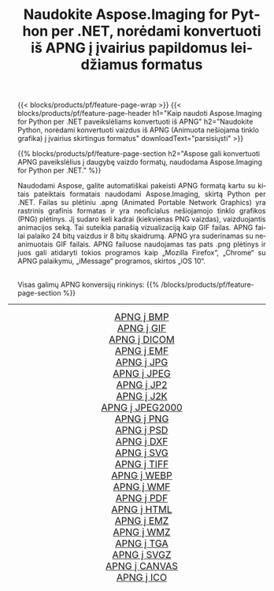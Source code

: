﻿---
title: Naudokite Aspose.Imaging for Python per .NET, norėdami konvertuoti iš APNG į įvairius papildomus leidžiamus formatus 
weight: 3920
url: /lt/python-net/conversion/from/apng/ 
lang: lt
langdirlevel: 2
locales: zh-hans,ja,it,ru,de,es,fr,nl,id,lt,pl,pt,vi,tr,ko,zh-hant,ar,hi,th,sv,cs,uk,he
description: Galite greitai transformuoti iš APNG(Animuota nešiojama tinklo grafika) į įvairius formatus naudodami Aspose.Imaging for Python per .NET.
---

{{< blocks/products/pf/feature-page-wrap >}}
{{< blocks/products/pf/feature-page-header h1="Kaip naudoti Aspose.Imaging for Python per .NET paveikslėliams konvertuoti iš APNG" h2="Naudokite Python, norėdami konvertuoti vaizdus iš APNG (Animuota nešiojama tinklo grafika) į įvairius skirtingus formatus" downloadText="parsisiųsti" >}}


{{% blocks/products/pf/feature-page-section  h2="Aspose gali konvertuoti APNG paveikslėlius į daugybę vaizdo formatų, naudodama Aspose.Imaging for Python per .NET." %}}
<p align=justify>Naudodami Aspose, galite automatiškai pakeisti APNG formatą kartu su kitais pateiktais formatais naudodami Aspose.Imaging, skirtą Python per .NET. Failas su plėtiniu .apng (Animated Portable Network Graphics) yra rastrinis grafinis formatas ir yra neoficialus nešiojamojo tinklo grafikos (PNG) plėtinys. Jį sudaro keli kadrai (kiekvienas PNG vaizdas), vaizduojantis animacijos seką. Tai suteikia panašią vizualizaciją kaip GIF failas. APNG failai palaiko 24 bitų vaizdus ir 8 bitų skaidrumą. APNG yra suderinamas su neanimuotais GIF failais. APNG failuose naudojamas tas pats .png plėtinys ir juos gali atidaryti tokios programos kaip „Mozilla Firefox“, „Chrome“ su APNG palaikymu, „iMessage“ programos, skirtos „iOS 10“.</p>
<br/>
Visas galimų APNG konversijų rinkinys:
{{% /blocks/products/pf/feature-page-section %}}
<div class="container-fluid productfamilypage bg-gray">
    <div class="convertypes bg-gray agp-content section">
        <div class="container">
		<hr style="margin-left:-20px;"/>
		<div class="row other-converters" style="gap: 10px;font-size: 19px;text-align:center;">
		    <div class='col-md-2 other-converter remove-lp remove-rp'><a href="/imaging/lt/python-net/conversion/apng-to-bmp/" style="padding:15px;">APNG į BMP</a></div><div class='col-md-2 other-converter remove-lp remove-rp'><a href="/imaging/lt/python-net/conversion/apng-to-gif/" style="padding:15px;">APNG į GIF</a></div><div class='col-md-2 other-converter remove-lp remove-rp'><a href="/imaging/lt/python-net/conversion/apng-to-dicom/" style="padding:15px;">APNG į DICOM</a></div><div class='col-md-2 other-converter remove-lp remove-rp'><a href="/imaging/lt/python-net/conversion/apng-to-emf/" style="padding:15px;">APNG į EMF</a></div><div class='col-md-2 other-converter remove-lp remove-rp'><a href="/imaging/lt/python-net/conversion/apng-to-jpg/" style="padding:15px;">APNG į JPG</a></div><div class='col-md-2 other-converter remove-lp remove-rp'><a href="/imaging/lt/python-net/conversion/apng-to-jpeg/" style="padding:15px;">APNG į JPEG</a></div><div class='col-md-2 other-converter remove-lp remove-rp'><a href="/imaging/lt/python-net/conversion/apng-to-jp2/" style="padding:15px;">APNG į JP2</a></div><div class='col-md-2 other-converter remove-lp remove-rp'><a href="/imaging/lt/python-net/conversion/apng-to-j2k/" style="padding:15px;">APNG į J2K</a></div><div class='col-md-2 other-converter remove-lp remove-rp'><a href="/imaging/lt/python-net/conversion/apng-to-jpeg2000/" style="padding:15px;">APNG į JPEG2000</a></div><div class='col-md-2 other-converter remove-lp remove-rp'><a href="/imaging/lt/python-net/conversion/apng-to-png/" style="padding:15px;">APNG į PNG</a></div><div class='col-md-2 other-converter remove-lp remove-rp'><a href="/imaging/lt/python-net/conversion/apng-to-psd/" style="padding:15px;">APNG į PSD</a></div><div class='col-md-2 other-converter remove-lp remove-rp'><a href="/imaging/lt/python-net/conversion/apng-to-dxf/" style="padding:15px;">APNG į DXF</a></div><div class='col-md-2 other-converter remove-lp remove-rp'><a href="/imaging/lt/python-net/conversion/apng-to-svg/" style="padding:15px;">APNG į SVG</a></div><div class='col-md-2 other-converter remove-lp remove-rp'><a href="/imaging/lt/python-net/conversion/apng-to-tiff/" style="padding:15px;">APNG į TIFF</a></div><div class='col-md-2 other-converter remove-lp remove-rp'><a href="/imaging/lt/python-net/conversion/apng-to-webp/" style="padding:15px;">APNG į WEBP</a></div><div class='col-md-2 other-converter remove-lp remove-rp'><a href="/imaging/lt/python-net/conversion/apng-to-wmf/" style="padding:15px;">APNG į WMF</a></div><div class='col-md-2 other-converter remove-lp remove-rp'><a href="/imaging/lt/python-net/conversion/apng-to-pdf/" style="padding:15px;">APNG į PDF</a></div><div class='col-md-2 other-converter remove-lp remove-rp'><a href="/imaging/lt/python-net/conversion/apng-to-html/" style="padding:15px;">APNG į HTML</a></div><div class='col-md-2 other-converter remove-lp remove-rp'><a href="/imaging/lt/python-net/conversion/apng-to-emz/" style="padding:15px;">APNG į EMZ</a></div><div class='col-md-2 other-converter remove-lp remove-rp'><a href="/imaging/lt/python-net/conversion/apng-to-wmz/" style="padding:15px;">APNG į WMZ</a></div><div class='col-md-2 other-converter remove-lp remove-rp'><a href="/imaging/lt/python-net/conversion/apng-to-tga/" style="padding:15px;">APNG į TGA</a></div><div class='col-md-2 other-converter remove-lp remove-rp'><a href="/imaging/lt/python-net/conversion/apng-to-svgz/" style="padding:15px;">APNG į SVGZ</a></div><div class='col-md-2 other-converter remove-lp remove-rp'><a href="/imaging/lt/python-net/conversion/apng-to-canvas/" style="padding:15px;">APNG į CANVAS</a></div><div class='col-md-2 other-converter remove-lp remove-rp'><a href="/imaging/lt/python-net/conversion/apng-to-ico/" style="padding:15px;">APNG į ICO</a></div>
                </div>
        </div>
    </div>
</div>
<br/>

